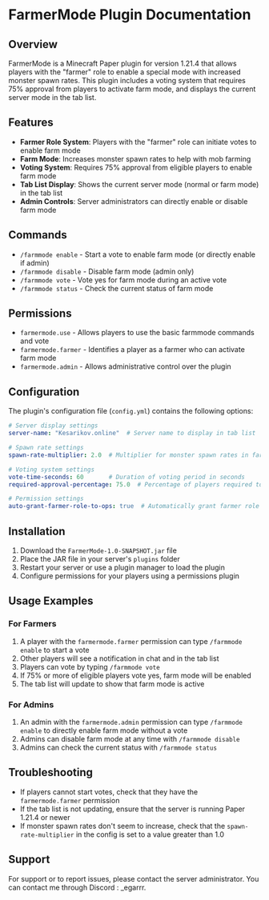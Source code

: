 # FarmerMode Plugin Documentation

## Overview
FarmerMode is a Minecraft Paper plugin for version 1.21.4 that allows players with the "farmer" role to enable a special mode with increased monster spawn rates. This plugin includes a voting system that requires 75% approval from players to activate farm mode, and displays the current server mode in the tab list.

## Features
- **Farmer Role System**: Players with the "farmer" role can initiate votes to enable farm mode
- **Farm Mode**: Increases monster spawn rates to help with mob farming
- **Voting System**: Requires 75% approval from eligible players to enable farm mode
- **Tab List Display**: Shows the current server mode (normal or farm mode) in the tab list
- **Admin Controls**: Server administrators can directly enable or disable farm mode

## Commands
- `/farmmode enable` - Start a vote to enable farm mode (or directly enable if admin)
- `/farmmode disable` - Disable farm mode (admin only)
- `/farmmode vote` - Vote yes for farm mode during an active vote
- `/farmmode status` - Check the current status of farm mode

## Permissions
- `farmermode.use` - Allows players to use the basic farmmode commands and vote
- `farmermode.farmer` - Identifies a player as a farmer who can activate farm mode
- `farmermode.admin` - Allows administrative control over the plugin

## Configuration
The plugin's configuration file (`config.yml`) contains the following options:

```yaml
# Server display settings
server-name: "Kesarikov.online"  # Server name to display in tab list

# Spawn rate settings
spawn-rate-multiplier: 2.0  # Multiplier for monster spawn rates in farm mode

# Voting system settings
vote-time-seconds: 60       # Duration of voting period in seconds
required-approval-percentage: 75.0  # Percentage of players required to approve farm mode (0-100)

# Permission settings
auto-grant-farmer-role-to-ops: true  # Automatically grant farmer role to server operators
```

## Installation
1. Download the `FarmerMode-1.0-SNAPSHOT.jar` file
2. Place the JAR file in your server's `plugins` folder
3. Restart your server or use a plugin manager to load the plugin
4. Configure permissions for your players using a permissions plugin

## Usage Examples

### For Farmers
1. A player with the `farmermode.farmer` permission can type `/farmmode enable` to start a vote
2. Other players will see a notification in chat and in the tab list
3. Players can vote by typing `/farmmode vote`
4. If 75% or more of eligible players vote yes, farm mode will be enabled
5. The tab list will update to show that farm mode is active

### For Admins
1. An admin with the `farmermode.admin` permission can type `/farmmode enable` to directly enable farm mode without a vote
2. Admins can disable farm mode at any time with `/farmmode disable`
3. Admins can check the current status with `/farmmode status`

## Troubleshooting
- If players cannot start votes, check that they have the `farmermode.farmer` permission
- If the tab list is not updating, ensure that the server is running Paper 1.21.4 or newer
- If monster spawn rates don't seem to increase, check that the `spawn-rate-multiplier` in the config is set to a value greater than 1.0

## Support
For support or to report issues, please contact the server administrator.
You can contact me through Discord : _egarrr.